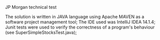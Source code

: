 JP Morgan technical test

The solution is written in JAVA language using Apache MAVEN as a software project management tool;
The IDE used was IntelliJ IDEA 14.1.4;
Junit tests were used to verify the correctness of a program's behaviour (see SuperSimpleStocksTest.java);